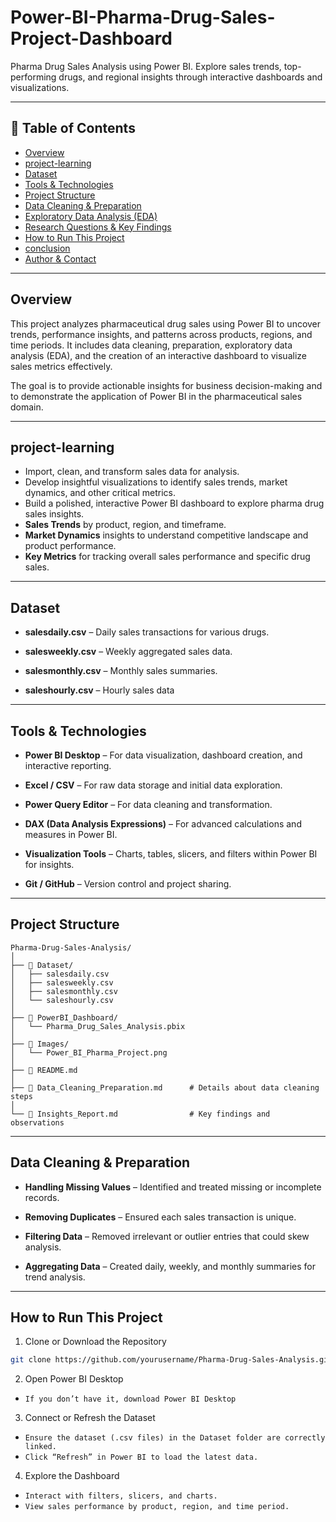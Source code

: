 # Power-BI-Pharma-Drug-Sales-Project-Dashboard

Pharma Drug Sales Analysis using Power BI. Explore sales trends, top-performing drugs, and regional insights through interactive dashboards and visualizations.

---

## 📌 Table of Contents
- <a href="#overview">Overview</a>
- <a href="#project-learning">project-learning</a>
- <a href="#dataset">Dataset</a>
- <a href="#tools--technologies">Tools & Technologies</a>
- <a href="#project-structure">Project Structure</a>
- <a href="#data-cleaning--preparation">Data Cleaning & Preparation</a>
- <a href="#exploratory-data-analysis-eda">Exploratory Data Analysis (EDA)</a>
- <a href="#research-questions--key-findings">Research Questions & Key Findings</a>
- <a href="#how-to-run-this-project">How to Run This Project</a>
- <a href="#conclusion">conclusion</a>
- <a href="#author--contact">Author & Contact</a>

---
<h2><a class="anchor" id="overview"></a>Overview</h2>

This project analyzes pharmaceutical drug sales using Power BI to uncover trends, performance insights, and patterns across products, regions, and time periods. It includes data cleaning, preparation, exploratory data analysis (EDA), and the creation of an interactive dashboard to visualize sales metrics effectively.

The goal is to provide actionable insights for business decision-making and to demonstrate the application of Power BI in the pharmaceutical sales domain.

---
<h2><a class="anchor" id="project-learning"></a>project-learning</h2>

- Import, clean, and transform sales data for analysis.
- Develop insightful visualizations to identify sales trends, market dynamics, and other critical metrics.
- Build a polished, interactive Power BI dashboard to explore pharma drug sales insights.
- **Sales Trends** by product, region, and timeframe.
- **Market Dynamics** insights to understand competitive landscape and product performance.
- **Key Metrics** for tracking overall sales performance and specific drug sales.

---
<h2><a class="anchor" id="dataset"></a>Dataset</h2>

- **salesdaily.csv** – Daily sales transactions for various drugs.

- **salesweekly.csv** – Weekly aggregated sales data.

- **salesmonthly.csv** – Monthly sales summaries.

- **saleshourly.csv** – Hourly sales data

---

<h2><a class="anchor" id="tools--technologies"></a>Tools & Technologies</h2>

- **Power BI Desktop** – For data visualization, dashboard creation, and interactive reporting.

- **Excel / CSV** – For raw data storage and initial data exploration.

- **Power Query Editor** – For data cleaning and transformation.

- **DAX (Data Analysis Expressions)** – For advanced calculations and measures in Power BI.

- **Visualization Tools** – Charts, tables, slicers, and filters within Power BI for insights.

- **Git / GitHub** – Version control and project sharing.

- ---
<h2><a class="anchor" id="project-structure"></a>Project Structure</h2>

```
Pharma-Drug-Sales-Analysis/
│
├── 📂 Dataset/
│   ├── salesdaily.csv
│   ├── salesweekly.csv
│   ├── salesmonthly.csv
│   └── saleshourly.csv
│
├── 📂 PowerBI_Dashboard/
│   └── Pharma_Drug_Sales_Analysis.pbix
│
├── 📂 Images/
│   └── Power_BI_Pharma_Project.png
│
├── 📜 README.md
│
├── 📜 Data_Cleaning_Preparation.md      # Details about data cleaning steps
│
└── 📜 Insights_Report.md                # Key findings and observations
```

---
<h2><a class="anchor" id="data-cleaning--preparation"></a>Data Cleaning & Preparation</h2>

- **Handling Missing Values** – Identified and treated missing or incomplete records.

- **Removing Duplicates** – Ensured each sales transaction is unique.

- **Filtering Data** – Removed irrelevant or outlier entries that could skew analysis.

- **Aggregating Data** – Created daily, weekly, and monthly summaries for trend analysis.

---
<h2><a class="anchor" id="how-to-run-this-project"></a>How to Run This Project</h2>

1. Clone or Download the Repository
```bash
git clone https://github.com/yourusername/Pharma-Drug-Sales-Analysis.git
```

2. Open Power BI Desktop
  - `If you don’t have it, download Power BI Desktop`

3. Connect or Refresh the Dataset
  - `Ensure the dataset (.csv files) in the Dataset folder are correctly linked.`
  - `Click “Refresh” in Power BI to load the latest data.`

4. Explore the Dashboard
  - `Interact with filters, slicers, and charts.`
  - `View sales performance by product, region, and time period.`
